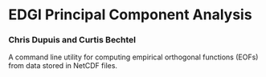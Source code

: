 
# EDGI Principal Component Analysis

### Chris Dupuis and Curtis Bechtel

A command line utility for computing empirical orthogonal
functions (EOFs) from data stored in NetCDF files.


